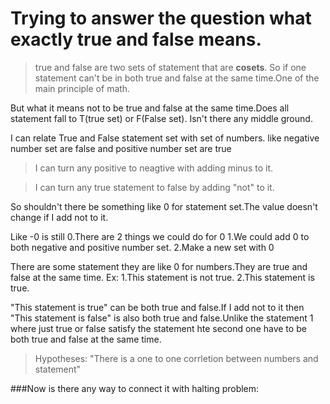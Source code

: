 # Trying to answer the question what exactly true and false means.

>true and false are two sets of statement that are **cosets**.
>So if one statement can't be in both true and false at the same time.One of the main principle of math.

But what it means not to be true and false at the same time.Does all statement fall to T(true set) or F(False set).
Isn't there any middle ground.

I can relate True and False statement set with set of numbers.
like negative number set are false and positive number set are true
>I can turn any positive to neagtive with adding minus to it.

>I can turn any true statement to false by adding "not" to it.

So shouldn't there be something like 0 for statement set.The value doesn't change if I add not to it.

Like -0  is still 0.There are 2 things we could do for 0
1.We could add 0 to both negative and positive number set.
2.Make a new set with 0

There are some statement they are like 0 for numbers.They are true and false at the same time.
Ex:
1.This statement is not true.
2.This statement is true.

"This statement is true" can be both true and false.If I add not to it then "This statement is false" is also both true and false.Unlike the statement 1 where just true or false satisfy the statement hte second one have to be both true and false at the same time.

>Hypotheses:
>	"There is a one to one corrletion between numbers and statement"


###Now is there any way to connect it with halting problem:


